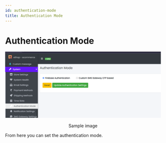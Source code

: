 ```yaml
---
id: authentication-mode
title: Authentication Mode
---
```


# Authentication Mode

![Authentication Mode](../../../static/backend/img/authentication_settings.png)
<p align="center">Sample image</p>

<span class="text-danger">From here you can set the authentication mode.</span>
